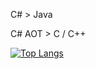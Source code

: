 C# > Java

C# AOT > C / C++

[![Top Langs](https://github-readme-stats.vercel.app/api/top-langs/?username=Elias-Traunbauer&theme=dark&langs_count=9&hide=SSL,GLSL,ShaderLab,HLSL,Smalltalk)](https://github.com/anuraghazra/github-readme-stats)
